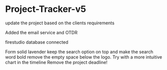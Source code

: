 # Project-Tracker-v5
update the project based on the clients requirements 

Added the email service and OTDR


firestudio database connected

Form solid lavender
keep the search option on top and make the search word bold
remove the empty space below the logo.
Try with a more intuitive chart in the timeline
Remove the project deadline!